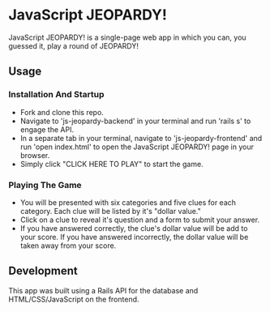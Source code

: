 # JavaScript JEOPARDY!

JavaScript JEOPARDY! is a single-page web app in which you can, you guessed it, play a round of JEOPARDY!

## Usage

### Installation And Startup
* Fork and clone this repo.
* Navigate to 'js-jeopardy-backend' in your terminal and run 'rails s' to engage the API.
* In a separate tab in your terminal, navigate to 'js-jeopardy-frontend' and run 'open index.html' to open the JavaScript JEOPARDY! page in your browser.
* Simply click "CLICK HERE TO PLAY" to start the game.

### Playing The Game
* You will be presented with six categories and five clues for each category. Each clue will be listed by it's "dollar value."
* Click on a clue to reveal it's question and a form to submit your answer.
* If you have answered correctly, the clue's dollar value will be add to your score. If you have answered incorrectly, the dollar value will be taken away from your score.

## Development

This app was built using a Rails API for the database and HTML/CSS/JavaScript on the frontend.
